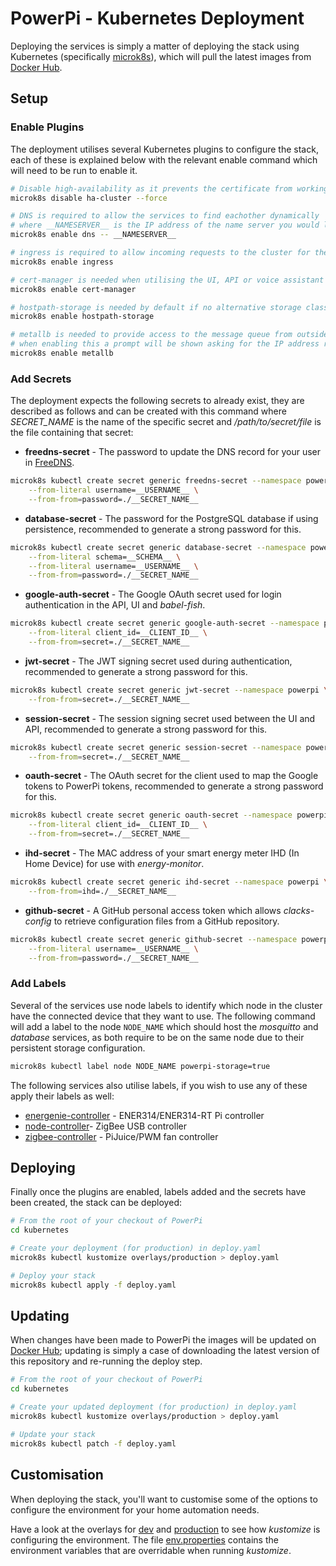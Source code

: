 # PowerPi - Kubernetes Deployment

Deploying the services is simply a matter of deploying the stack using Kubernetes (specifically [microk8s](https://microk8s.io/)), which will pull the latest images from [Docker Hub](https://hub.docker.com/u/twilkin).

## Setup

### Enable Plugins

The deployment utilises several Kubernetes plugins to configure the stack, each of these is explained below with the relevant enable command which will need to be run to enable it.

```bash
# Disable high-availability as it prevents the certificate from working
microk8s disable ha-cluster --force

# DNS is required to allow the services to find eachother dynamically
# where __NAMESERVER__ is the IP address of the name server you would like to use, probably your router so DNS lookups for devices work inside the cluster
microk8s enable dns -- __NAMESERVER__

# ingress is required to allow incoming requests to the cluster for the UI, API or voice assistant integration.
microk8s enable ingress

# cert-manager is needed when utilising the UI, API or voice assistant integration to get HTTPS using an SSL certificate
microk8s enable cert-manager

# hostpath-storage is needed by default if no alternative storage class is provided instead
microk8s enable hostpath-storage

# metallb is needed to provide access to the message queue from outside the cluster (i.e. for sensors to generate messages)
# when enabling this a prompt will be shown asking for the IP address range for the load-balancer
microk8s enable metallb
```

### Add Secrets

The deployment expects the following secrets to already exist, they are described as follows and can be created with this command where _SECRET_NAME_ is the name of the specific secret and _/path/to/secret/file_ is the file containing that secret:

-   **freedns-secret** - The password to update the DNS record for your user in [FreeDNS](https://freedns.afraid.org/).

```bash
microk8s kubectl create secret generic freedns-secret --namespace powerpi \
    --from-literal username=__USERNAME__ \
    --from-from=password=./__SECRET_NAME__
```

-   **database-secret** - The password for the PostgreSQL database if using persistence, recommended to generate a strong password for this.

```bash
microk8s kubectl create secret generic database-secret --namespace powerpi \
    --from-literal schema=__SCHEMA__ \
    --from-literal username=__USERNAME__ \
    --from-from=password=./__SECRET_NAME__
```

-   **google-auth-secret** - The Google OAuth secret used for login authentication in the API, UI and _babel-fish_.

```bash
microk8s kubectl create secret generic google-auth-secret --namespace powerpi \
    --from-literal client_id=__CLIENT_ID__ \
    --from-from=secret=./__SECRET_NAME__
```

-   **jwt-secret** - The JWT signing secret used during authentication, recommended to generate a strong password for this.

```bash
microk8s kubectl create secret generic jwt-secret --namespace powerpi \
    --from-from=secret=./__SECRET_NAME__
```

-   **session-secret** - The session signing secret used between the UI and API, recommended to generate a strong password for this.

```bash
microk8s kubectl create secret generic session-secret --namespace powerpi \
    --from-from=secret=./__SECRET_NAME__
```

-   **oauth-secret** - The OAuth secret for the client used to map the Google tokens to PowerPi tokens, recommended to generate a strong password for this.

```bash
microk8s kubectl create secret generic oauth-secret --namespace powerpi \
    --from-literal client_id=__CLIENT_ID__ \
    --from-from=secret=./__SECRET_NAME__
```

-   **ihd-secret** - The MAC address of your smart energy meter IHD (In Home Device) for use with _energy-monitor_.

```bash
microk8s kubectl create secret generic ihd-secret --namespace powerpi \
    --from-from=ihd=./__SECRET_NAME__
```

-   **github-secret** - A GitHub personal access token which allows _clacks-config_ to retrieve configuration files from a GitHub repository.

```bash
microk8s kubectl create secret generic github-secret --namespace powerpi \
    --from-literal username=__USERNAME__ \
    --from-from=password=./__SECRET_NAME__
```

### Add Labels

Several of the services use node labels to identify which node in the cluster have the connected device that they want to use. The following command will add a label to the node `NODE_NAME` which should host the _mosquitto_ and _database_ services, as both require to be on the same node due to their persistent storage configuration.

```bash
microk8s kubectl label node NODE_NAME powerpi-storage=true
```

The following services also utilise labels, if you wish to use any of these apply their labels as well:

-   [energenie-controller](../controllers/energenie/README.md#kubernetes) - ENER314/ENER314-RT Pi controller
-   [node-controller](../controllers/node/README.md#kubernetes)- ZigBee USB controller
-   [zigbee-controller](../controllers/zigbee/README.md#kubernetes) - PiJuice/PWM fan controller

## Deploying

Finally once the plugins are enabled, labels added and the secrets have been created, the stack can be deployed:

```bash
# From the root of your checkout of PowerPi
cd kubernetes

# Create your deployment (for production) in deploy.yaml
microk8s kubectl kustomize overlays/production > deploy.yaml

# Deploy your stack
microk8s kubectl apply -f deploy.yaml
```

## Updating

When changes have been made to PowerPi the images will be updated on [Docker Hub](https://hub.docker.com/u/twilkin); updating is simply a case of downloading the latest version of this repository and re-running the deploy step.

```bash
# From the root of your checkout of PowerPi
cd kubernetes

# Create your updated deployment (for production) in deploy.yaml
microk8s kubectl kustomize overlays/production > deploy.yaml

# Update your stack
microk8s kubectl patch -f deploy.yaml
```

## Customisation

When deploying the stack, you'll want to customise some of the options to configure the environment for your home automation needs.

Have a look at the overlays for [dev](./overlays/dev/) and [production](./overlays/production/) to see how _kustomize_ is configuring the environment. The file [env.properties](./base/env.properties) contains the environment variables that are overridable when running _kustomize_.
